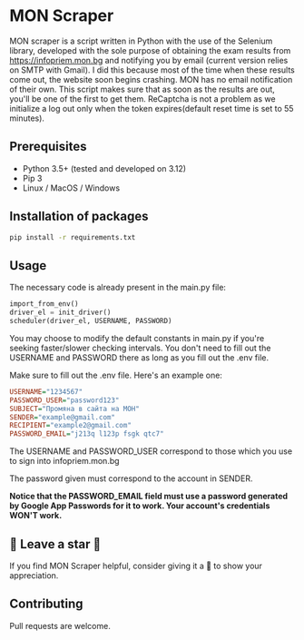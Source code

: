 # MON Scraper

MON scraper is a script written in Python with the use of the Selenium library, developed with the sole purpose of obtaining the exam results from https://infopriem.mon.bg and 
notifying you by email (current version relies on SMTP with Gmail). I did this because most of the time when these results
come out, the website soon begins crashing. MON has no email notification of their own. This script makes sure that as soon as the results are out, you'll be one
of the first to get them. ReCaptcha is not a problem as we initialize a log out only when the token expires(default reset time is set to 55 minutes).


## Prerequisites
* Python 3.5+ (tested and developed on 3.12)
* Pip 3
* Linux / MacOS / Windows


## Installation of packages

```bash
pip install -r requirements.txt
```

## Usage
The necessary code is already present in the main.py file:
```python
import_from_env()
driver_el = init_driver()
scheduler(driver_el, USERNAME, PASSWORD)
```
You may choose to modify the default constants in main.py if you're seeking faster/slower checking intervals.
You don't need to fill out the USERNAME and PASSWORD there as long as you fill out the .env file.

Make sure to fill out the .env file. Here's an example one:
```ini
USERNAME="1234567"
PASSWORD_USER="password123"
SUBJECT="Промяна в сайта на МОН"
SENDER="example@gmail.com"
RECIPIENT="example2@gmail.com"
PASSWORD_EMAIL="j213q l123p fsgk qtc7"
```
The USERNAME and PASSWORD_USER correspond to those which you use to sign into 
infopriem.mon.bg

The password given must correspond to the account in SENDER.

**Notice that the PASSWORD_EMAIL field must use a password generated by Google App Passwords for it to work. 
Your account's credentials WON'T work.**

## 🌟 Leave a star 🌟
If you find MON Scraper helpful, consider giving it a 🌟 to show your appreciation.

## Contributing

Pull requests are welcome.

